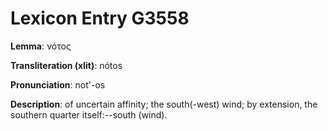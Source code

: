 # Lexicon Entry G3558

**Lemma**: νότος

**Transliteration (xlit)**: nótos

**Pronunciation**: not'-os

**Description**:
of uncertain affinity; the south(-west) wind; by extension, the southern quarter itself:--south (wind).
